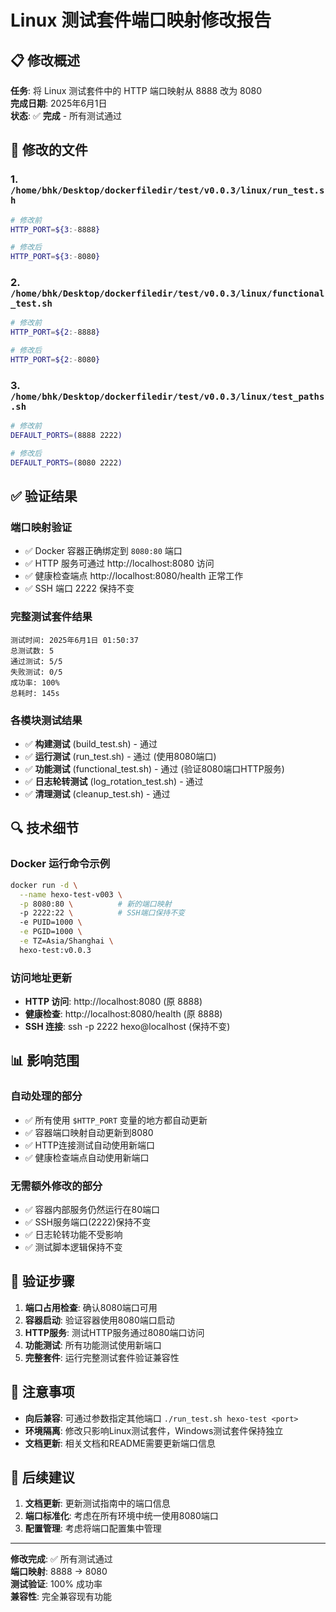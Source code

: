 # Linux 测试套件端口映射修改报告

## 📋 修改概述

**任务**: 将 Linux 测试套件中的 HTTP 端口映射从 8888 改为 8080  
**完成日期**: 2025年6月1日  
**状态**: ✅ **完成** - 所有测试通过

## 🔧 修改的文件

### 1. `/home/bhk/Desktop/dockerfiledir/test/v0.0.3/linux/run_test.sh`
```bash
# 修改前
HTTP_PORT=${3:-8888}

# 修改后  
HTTP_PORT=${3:-8080}
```

### 2. `/home/bhk/Desktop/dockerfiledir/test/v0.0.3/linux/functional_test.sh`
```bash
# 修改前
HTTP_PORT=${2:-8888}

# 修改后
HTTP_PORT=${2:-8080}
```

### 3. `/home/bhk/Desktop/dockerfiledir/test/v0.0.3/linux/test_paths.sh`
```bash
# 修改前
DEFAULT_PORTS=(8888 2222)

# 修改后
DEFAULT_PORTS=(8080 2222)
```

## ✅ 验证结果

### 端口映射验证
- ✅ Docker 容器正确绑定到 `8080:80` 端口
- ✅ HTTP 服务可通过 http://localhost:8080 访问
- ✅ 健康检查端点 http://localhost:8080/health 正常工作
- ✅ SSH 端口 2222 保持不变

### 完整测试套件结果
```
测试时间: 2025年6月1日 01:50:37
总测试数: 5
通过测试: 5/5
失败测试: 0/5
成功率: 100%
总耗时: 145s
```

### 各模块测试结果
- ✅ **构建测试** (build_test.sh) - 通过
- ✅ **运行测试** (run_test.sh) - 通过 (使用8080端口)
- ✅ **功能测试** (functional_test.sh) - 通过 (验证8080端口HTTP服务)
- ✅ **日志轮转测试** (log_rotation_test.sh) - 通过
- ✅ **清理测试** (cleanup_test.sh) - 通过

## 🔍 技术细节

### Docker 运行命令示例
```bash
docker run -d \
  --name hexo-test-v003 \
  -p 8080:80 \          # 新的端口映射
  -p 2222:22 \          # SSH端口保持不变
  -e PUID=1000 \
  -e PGID=1000 \
  -e TZ=Asia/Shanghai \
  hexo-test:v0.0.3
```

### 访问地址更新
- **HTTP 访问**: http://localhost:8080 (原 8888)
- **健康检查**: http://localhost:8080/health (原 8888)
- **SSH 连接**: ssh -p 2222 hexo@localhost (保持不变)

## 📊 影响范围

### 自动处理的部分
- ✅ 所有使用 `$HTTP_PORT` 变量的地方都自动更新
- ✅ 容器端口映射自动更新到8080
- ✅ HTTP连接测试自动使用新端口
- ✅ 健康检查端点自动使用新端口

### 无需额外修改的部分
- ✅ 容器内部服务仍然运行在80端口
- ✅ SSH服务端口(2222)保持不变  
- ✅ 日志轮转功能不受影响
- ✅ 测试脚本逻辑保持不变

## 🎯 验证步骤

1. **端口占用检查**: 确认8080端口可用
2. **容器启动**: 验证容器使用8080端口启动
3. **HTTP服务**: 测试HTTP服务通过8080端口访问
4. **功能测试**: 所有功能测试使用新端口
5. **完整套件**: 运行完整测试套件验证兼容性

## 📝 注意事项

- **向后兼容**: 可通过参数指定其他端口 `./run_test.sh hexo-test <port>`
- **环境隔离**: 修改只影响Linux测试套件，Windows测试套件保持独立
- **文档更新**: 相关文档和README需要更新端口信息

## 🚀 后续建议

1. **文档更新**: 更新测试指南中的端口信息
2. **端口标准化**: 考虑在所有环境中统一使用8080端口
3. **配置管理**: 考虑将端口配置集中管理

---

**修改完成**: ✅ 所有测试通过  
**端口映射**: 8888 → 8080  
**测试验证**: 100% 成功率  
**兼容性**: 完全兼容现有功能
